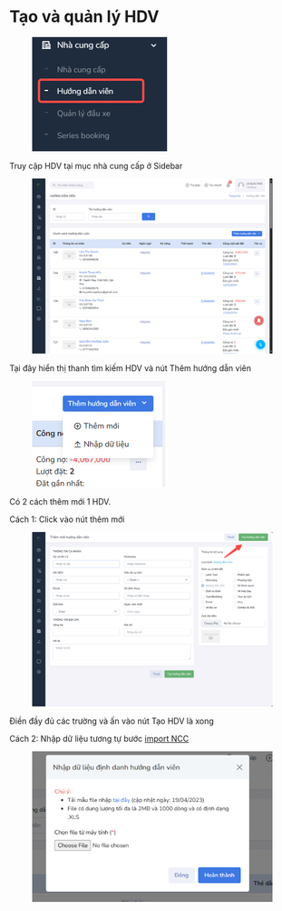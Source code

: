 # Tạo và quản lý HDV

<figure><img src="../../.gitbook/assets/image (64).png" alt=""><figcaption></figcaption></figure>

Truy cập HDV tại mục nhà cung cấp ở Sidebar

<figure><img src="../../.gitbook/assets/image (63).png" alt=""><figcaption></figcaption></figure>

Tại đây hiển thị thanh tìm kiếm HDV và nút Thêm hướng dẫn viên

<figure><img src="../../.gitbook/assets/image (66).png" alt=""><figcaption></figcaption></figure>

Có 2 cách thêm mới 1 HDV.&#x20;

Cách 1: Click vào nút thêm mới&#x20;

<figure><img src="../../.gitbook/assets/image (65).png" alt=""><figcaption></figcaption></figure>

Điền đầy đủ các trường và ấn vào nút Tạo HDV là xong

Cách 2: Nhập dữ liệu tương tự bước [import NCC](cach-tao-import-luu-tru-va-quan-ly-nha-cung-cap/import-du-lieu-nha-cung-cap.md)

<figure><img src="../../.gitbook/assets/image (67).png" alt=""><figcaption></figcaption></figure>
